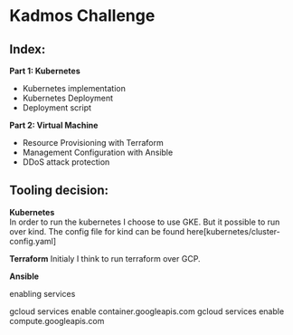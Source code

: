 # Kadmos Challenge 

## Index: 


**Part 1: Kubernetes**
- Kubernetes implementation
- Kubernetes Deployment 
- Deployment script
  
**Part 2: Virtual Machine**
- Resource Provisioning with Terraform
- Management Configuration with Ansible
- DDoS attack protection 


## Tooling decision: 

**Kubernetes** <br>
In order to run the kubernetes I choose to use GKE. But it possible to run over kind. 
The config file for kind can be found here[kubernetes/cluster-config.yaml]

**Terraform**
Initialy I think to run terraform over GCP. 

**Ansible** 



enabling services 

gcloud services enable container.googleapis.com
gcloud services enable compute.googleapis.com


